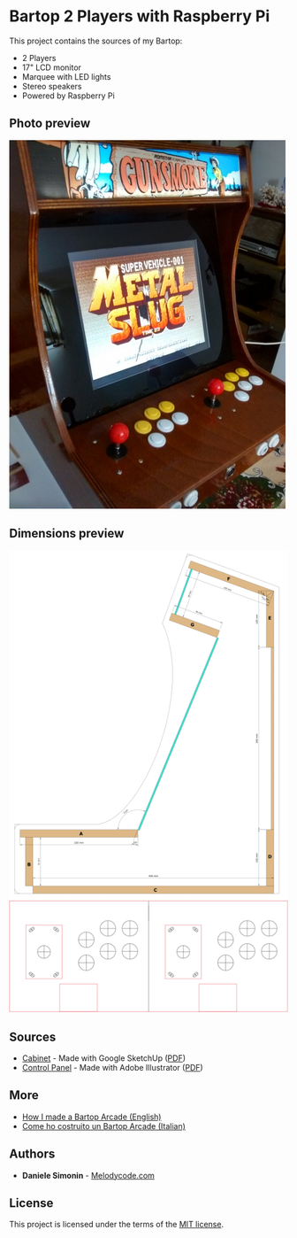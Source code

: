 # Bartop 2 Players with Raspberry Pi

This project contains the sources of my Bartop:

* 2 Players
* 17" LCD monitor 
* Marquee with LED lights
* Stereo speakers
* Powered by Raspberry Pi

## Photo preview

![Preview](/photos/bartop_2_players_with_raspberry_pi.jpg?raw=true "Preview")

## Dimensions preview

![Cabinet](/photos/cabinet.png?raw=true "Cabinet")
![Control Panel](/photos/control_panel.png?raw=true "Control Panel")

## Sources

* [Cabinet](/src/cabinet.layout?raw=true) - Made with Google SketchUp ([PDF](/src/cabinet.pdf?raw=true))
* [Control Panel](/src/control_panel.ai?raw=true) - Made with Adobe Illustrator ([PDF](/src/control_panel.pdf?raw=true))

## More

* [How I made a Bartop Arcade (English)](https://melodycode.com/life/how-i-made-a-bartop-arcade.html)
* [Come ho costruito un Bartop Arcade (Italian)](https://melodycode.com/life/come-ho-costruito-un-bartop-arcade.html)

## Authors

* **Daniele Simonin** - [Melodycode.com](https://melodycode.com)

## License

This project is licensed under the terms of the [MIT license](LICENSE).

